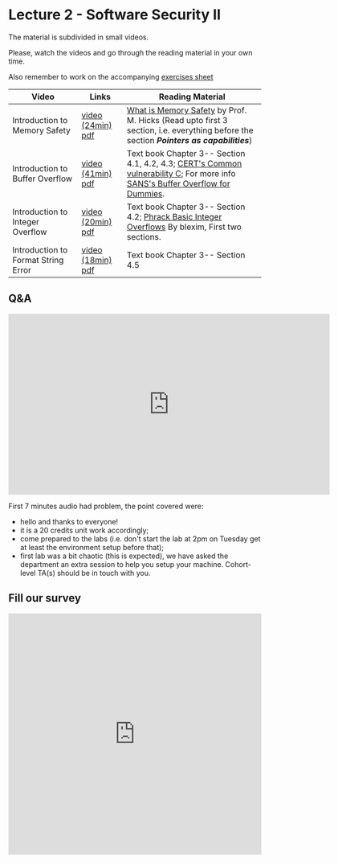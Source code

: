 # Lecture 2 - Software Security II

The material is subdivided in small videos.

Please, watch the videos and go through the reading material in your own time.

Also remember to work on the accompanying [exercises sheet](../exercises/EXERCISES2.html)

| Video                   | Links                     |        Reading Material                                                                                                                                                                                      |
|-------------------------|---------------------------|----------------------------------------------------------------------------------------------------------------------------------------------------------------------------------------------|
| Introduction to Memory Safety | [video (24min)](https://web.microsoftstream.com/video/98337a97-cc40-4da4-82ac-f02d394498ef) [pdf](../slides/W2/W2-L1-IntroSoftVul.pdf) | [What is Memory Safety](http://www.pl-enthusiast.net/2014/07/21/memory-safety/) by Prof. M. Hicks (Read upto first 3 section, i.e. everything before the section ***Pointers as capabilities***)|
Introduction to Buffer Overflow | [video (41min)](https://web.microsoftstream.com/video/04addca4-cf13-4592-90b4-36949cb3523a) [pdf](../slides/W2/W2-L2-IntroSoftVul.pdf) | Text book Chapter 3-- Section 4.1, 4.2, 4.3; [CERT's Common vulnerability C](https://security.web.cern.ch/recommendations/en/codetools/c.shtml); For more info [SANS's Buffer Overflow for Dummies](https://www.sans.org/reading-room/whitepapers/threats/buffer-overflows-dummies-481).|
Introduction to Integer Overflow | [video (20min)](https://web.microsoftstream.com/video/88821526-0d0b-4b78-b5d2-d9a950c1cc26) [pdf](../slides/W2/W2-L3-IntroSoftVul.pdf) | Text book Chapter 3-- Section 4.2; [Phrack Basic Integer Overflows](http://phrack.org/issues/60/10.html) By blexim, First two sections.|
Introduction to Format String Error | [video (18min)](https://web.microsoftstream.com/video/8cb448fc-7fb4-4c1f-b61c-c2021d998a63) [pdf](../slides/W2/W2-L4-IntroSoftVul.pdf) | Text book Chapter 3-- Section 4.5|

## Q&A

<iframe width="640" height="360" src="https://web.microsoftstream.com/embed/video/1f4a3710-17fb-43f8-ae5f-aae86913aff9?autoplay=false&amp;showinfo=true&amp;st=470" allowfullscreen style="border:none;"></iframe>

First 7 minutes audio had problem, the point covered were:
- hello and thanks to everyone!
- it is a 20 credits unit work accordingly;
- come prepared to the labs (i.e. don't start the lab at 2pm on Tuesday get at least the environment setup before that);
- first lab was a bit chaotic (this is expected), we have asked the department an extra session to help you setup your machine. Cohort-level TA(s) should be in touch with you.

## Fill our survey

<iframe width="640px" height= "480px" src= "https://forms.office.com/Pages/ResponsePage.aspx?id=MH_ksn3NTkql2rGM8aQVG5N9pWWUNd5Khd6GR62JgsZURFFGVlRYNjFDTDVUWjlQUFpZNFJXVE9NMC4u&embed=true" frameborder= "0" marginwidth= "0" marginheight= "0" style= "border: none; max-width:100%; max-height:100vh" allowfullscreen webkitallowfullscreen mozallowfullscreen msallowfullscreen> </iframe>
